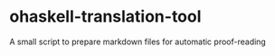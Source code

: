 ohaskell-translation-tool
=========================

A small script to prepare markdown files for automatic proof-reading
